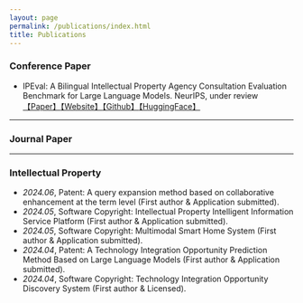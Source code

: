```yaml
---
layout: page
permalink: /publications/index.html
title: Publications
---
```


### Conference Paper
- IPEval: A Bilingual Intellectual Property Agency Consultation Evaluation Benchmark for Large Language Models. NeurIPS, under review <a href="">【Paper】</a><a href="https://ipeval.github.io/">【Website】</a><a href="https://github.com/Mathsion2/IPEval">【Github】</a><a href="https://huggingface.co/datasets/Mathsion/IPEval">【HuggingFace】</a>

---

### Journal Paper

---

### Intellectual Property
- *2024.06*, Patent: A query expansion method based on collaborative enhancement at the term level (First author & Application submitted). 
- *2024.05*, Software Copyright: Intellectual Property Intelligent Information Service Platform (First author & Application submitted).
- *2024.05*, Software Copyright: Multimodal Smart Home System (First author & Application submitted).
- *2024.04*, Patent: A Technology Integration Opportunity Prediction Method Based on Large Language Models (First author & Application submitted).
- *2024.04*, Software Copyright: Technology Integration Opportunity Discovery System (First author & Licensed).
